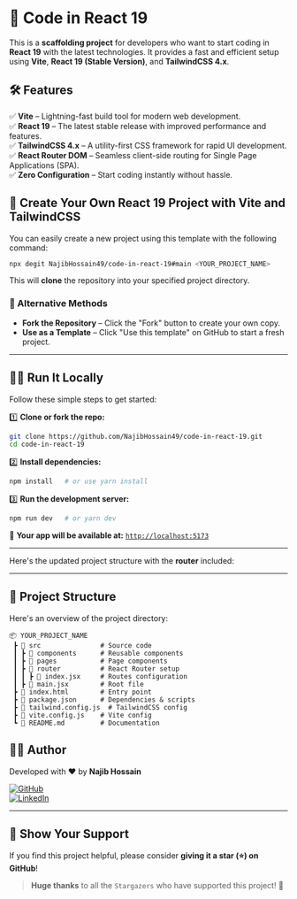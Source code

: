 # 🚀 Code in React 19  

This is a **scaffolding project** for developers who want to start coding in **React 19** with the latest technologies. It provides a fast and efficient setup using **Vite**, **React 19 (Stable Version)**, and **TailwindCSS 4.x**.  

## 🛠️ Features  

✅ **Vite** – Lightning-fast build tool for modern web development.  
✅ **React 19** – The latest stable release with improved performance and features.  
✅ **TailwindCSS 4.x** – A utility-first CSS framework for rapid UI development.  
✅ **React Router DOM** – Seamless client-side routing for Single Page Applications (SPA).  
✅ **Zero Configuration** – Start coding instantly without hassle.  


## 🚀 Create Your Own React 19 Project with Vite and TailwindCSS  

You can easily create a new project using this template with the following command:  

```bash
npx degit NajibHossain49/code-in-react-19#main <YOUR_PROJECT_NAME>
```  

This will **clone** the repository into your specified project directory.  

### 🔄 Alternative Methods  

- **Fork the Repository** – Click the "Fork" button to create your own copy.  
- **Use as a Template** – Click "Use this template" on GitHub to start a fresh project.  

---

## 🏃‍♂️ Run It Locally  

Follow these simple steps to get started:  

1️⃣ **Clone or fork the repo:**  

```bash
git clone https://github.com/NajibHossain49/code-in-react-19.git
cd code-in-react-19
```

2️⃣ **Install dependencies:**  

```bash
npm install   # or use yarn install
```

3️⃣ **Run the development server:**  

```bash
npm run dev   # or yarn dev
```

🔗 **Your app will be available at:** [`http://localhost:5173`](http://localhost:5173)  

---

Here's the updated project structure with the **router** included:  

---

## 📂 Project Structure  

Here's an overview of the project directory:  

```
📦 YOUR_PROJECT_NAME  
 ┣ 📂 src               # Source code  
 ┃ ┣ 📂 components      # Reusable components  
 ┃ ┣ 📂 pages           # Page components  
 ┃ ┣ 📂 router          # React Router setup  
 ┃ ┃ ┣ 📜 index.jsx     # Routes configuration  
 ┃ ┣ 📜 main.jsx        # Root file  
 ┣ 📜 index.html        # Entry point  
 ┣ 📜 package.json      # Dependencies & scripts  
 ┣ 📜 tailwind.config.js  # TailwindCSS config  
 ┣ 📜 vite.config.js    # Vite config  
 ┗ 📜 README.md         # Documentation  
```

## 🧑‍💻 Author  

Developed with ❤️ by **Najib Hossain**  

[![GitHub](https://img.shields.io/badge/GitHub-%23121011.svg?style=for-the-badge&logo=github&logoColor=white)](https://github.com/NajibHossain49)  
[![LinkedIn](https://img.shields.io/badge/LinkedIn-%230077B5.svg?style=for-the-badge&logo=linkedin&logoColor=white)](https://www.linkedin.com/in/md-najib-hossain)  

---

## 🌟 Show Your Support  

If you find this project helpful, please consider **giving it a star (⭐) on GitHub**!  

> **Huge thanks** to all the `Stargazers` who have supported this project! 🚀  

